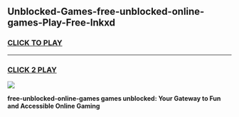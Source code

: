 
## Unblocked-Games-free-unblocked-online-games-Play-Free-lnkxd
<h3>
<a href="https://premium76.site?title=free-unblocked-online-games&ref=22A">CLICK TO PLAY</a></h3>
<hr>

<h3>
<a href="https://premium76.site?title=free-unblocked-online-games&ref=22A">CLICK 2 PLAY</a>
  
</h3>

<a href="https://premium76.site?title=free-unblocked-online-games&ref=22A"><img src="https://clearcache.store/games.png"></a>


**free-unblocked-online-games games unblocked: Your Gateway to Fun and Accessible Online Gaming**
